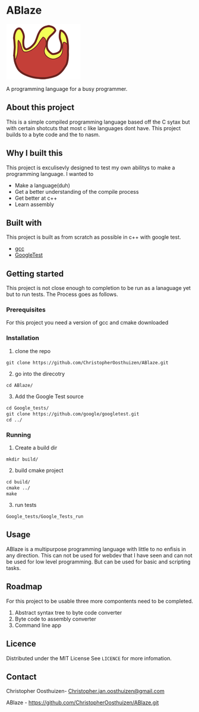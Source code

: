 # ABlaze

![logo](logo.png)

A programming language for a busy programmer.

## About this project

This is a simple compiled programming language based off the C sytax but with certain shotcuts that most c like languages dont have.
This project builds to a byte code and the to nasm.

## Why I built this

This project is exculisevly designed to test my own abilitys to make a programming language.
I wanted to
- Make a language(duh)
- Get a better understanding of the compile process
- Get better at c++
- Learn assembly

## Built with
This project is built as from scratch as possible in c++ with google test.

- [gcc](https://gcc.gnu.org/)
- [GoogleTest](https://github.com/google/googletest)

## Getting started

This project is not close enough to completion to be run as a lanaguage yet but to run tests. The Process goes as follows.

### Prerequisites 

For this project you need a version of gcc and cmake downloaded

### Installation
1. clone the repo
```
git clone https://github.com/ChristopherOosthuizen/ABlaze.git
```
2. go into the direcotry
```
cd ABlaze/
```
3. Add the Google Test source
```
cd Google_tests/
git clone https://github.com/google/googletest.git
cd ../
```

### Running
1. Create a build dir
```
mkdir build/
```
2. build cmake project
```
cd build/
cmake ../
make
```
3. run tests
```
Google_tests/Google_Tests_run
```

## Usage

ABlaze is a multipurpose programming language with little to no enfisis in any direction. This can not be used for webdev that I have seen and can not be used for low level programming. But can be used for basic and scripting tasks. 

## Roadmap

For this project to be usable three more compontents need to be completed. 

1. Abstract syntax tree to byte code converter
2. Byte code to assembly converter
3. Command line app

## Licence 
Distributed under the MIT License See `LICENCE` for more infomation.  

## Contact

Christopher Oosthuizen- Christopher.jan.oosthuizen@gmail.com

ABlaze - https://github.com/ChristopherOosthuizen/ABlaze.git
